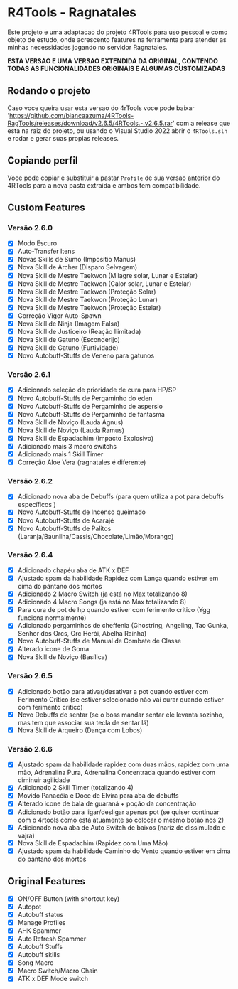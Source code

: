 # R4Tools - Ragnatales

Este projeto e uma adaptacao do projeto 4RTools para uso pessoal e como objeto de estudo, onde acrescento features na ferramenta para atender as minhas necessidades jogando no servidor Ragnatales.

**ESTA VERSAO E UMA VERSAO EXTENDIDA DA ORIGINAL, CONTENDO TODAS AS FUNCIONALIDADES ORIGINAIS E ALGUMAS CUSTOMIZADAS**

## Rodando o projeto

Caso voce queira usar esta versao do 4rTools voce pode baixar 'https://github.com/biancaazuma/4RTools-RagTools/releases/download/v2.6.5/4RTools.-.v2.6.5.rar' com a release que esta na raiz do projeto, ou usando o Visual Studio 2022 abrir o `4RTools.sln` e rodar e gerar suas propias releases.

## Copiando perfil

Voce pode copiar e substituir a pastar `Profile` de sua versao anterior do 4RTools para a nova pasta extraida e ambos tem compatibilidade.

## Custom Features
### Versão 2.6.0
- [x] Modo Escuro
- [x] Auto-Transfer Itens
- [x] Novas Skills de Sumo (Impositio Manus)
- [x] Nova Skill de Archer (Disparo Selvagem)
- [x] Nova Skill de Mestre Taekwon (Milagre solar, Lunar e Estelar)
- [x] Nova Skill de Mestre Taekwon (Calor solar, Lunar e Estelar)
- [x] Nova Skill de Mestre Taekwon (Proteção Solar)
- [x] Nova Skill de Mestre Taekwon (Proteção Lunar)
- [x] Nova Skill de Mestre Taekwon (Proteção Estelar)
- [x] Correção Vigor Auto-Spawn
- [x] Nova Skill de Ninja (Imagem Falsa)
- [x] Nova Skill de Justiceiro (Reação Ilimitada)
- [x] Nova Skill de Gatuno (Esconderijo)
- [x] Nova Skill de Gatuno (Furtividade)
- [x] Novo Autobuff-Stuffs de Veneno para gatunos

### Versão 2.6.1
- [x] Adicionado seleção de prioridade de cura para HP/SP
- [x] Novo Autobuff-Stuffs de Pergaminho do eden
- [x] Novo Autobuff-Stuffs de Pergaminho de aspersio
- [x] Novo Autobuff-Stuffs de Pergaminho de fantasma
- [x] Nova Skill de Noviço (Lauda Agnus)
- [x] Nova Skill de Noviço (Lauda Ramus)
- [x] Nova Skill de Espadachim (Impacto Explosivo)
- [x] Adicionado mais 3 macro switchs
- [x] Adicionado mais 1 Skill Timer
- [x] Correção Aloe Vera (ragnatales é diferente)

### Versão 2.6.2
- [x] Adicionado nova aba de Debuffs (para quem utiliza a pot para debuffs específicos )
- [x] Novo Autobuff-Stuffs de Incenso queimado
- [x] Novo Autobuff-Stuffs de Acarajé
- [x] Novo Autobuff-Stuffs de Palitos (Laranja/Baunilha/Cassis/Chocolate/Limão/Morango)

### Versão 2.6.4
- [x] Adicionado chapéu aba de ATK x DEF
- [x] Ajustado spam da habilidade Rapidez com Lança quando estiver em cima do pântano dos mortos
- [x] Adicionado 2 Macro Switch (ja está no Max totalizando 8)
- [x] Adicionado 4 Macro Songs (ja está no Max totalizando 8)
- [x] Para cura de pot de hp quando estiver com ferimento critico (Ygg funciona normalmente)
- [x] Adicionado pergaminhos de cheffenia (Ghostring, Angeling, Tao Gunka, Senhor dos Orcs, Orc Herói, Abelha Rainha)
- [x] Novo Autobuff-Stuffs de  Manual de Combate de Classe
- [x] Alterado icone de Goma
- [x] Nova Skill de Noviço (Basílica)

### Versão 2.6.5
- [x] Adicionado botão para ativar/desativar a pot quando estiver com Ferimento Crítico (se estiver selecionado não vai curar quando estiver com ferimento critico)
- [x] Novo Debuffs de sentar (se o boss mandar sentar ele levanta sozinho, mas tem que associar sua tecla de sentar lá)
- [x] Nova Skill de Arqueiro (Dança com Lobos)

### Versão 2.6.6
- [x] Ajustado spam da habilidade rapidez com  duas mãos, rapidez com uma mão, Adrenalina Pura, Adrenalina Concentrada quando estiver com diminuir agilidade
- [x] Adicionado 2 Skill Timer (totalizando 4)
- [x] Movido Panacéia e Doce de Elvira para aba de debuffs
- [x] Alterado icone de bala de guaraná + poção da concentração
- [x] Adicionado botão para ligar/desligar apenas pot (se quiser continuar com o 4rtools como está atuamente só colocar o mesmo botão nos 2)
- [x] Adicionado nova aba de Auto Switch de baixos (nariz de dissimulado e vajra)
- [x] Nova Skill de Espadachim (Rapidez com Uma Mão)
- [x] Ajustado spam da habilidade Caminho do Vento quando estiver em cima do pântano dos mortos

## Original Features
- [x] ON/OFF Button (with shortcut key)
- [x] Autopot
- [x] Autobuff status
- [x] Manage Profiles
- [x] AHK Spammer
- [x] Auto Refresh Spammer
- [x] Autobuff Stuffs
- [x] Autobuff skills
- [x] Song Macro
- [x] Macro Switch/Macro Chain
- [x] ATK x DEF Mode switch
